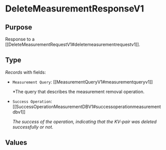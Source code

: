 # DeleteMeasurementResponseV1

## Purpose

<!-- --8<-- [start:purpose] -->
Response to a [[DeleteMeasurementRequestV1#deletemeasurementrequestv1]].
<!-- --8<-- [end:purpose] -->

## Type

<!-- --8<-- [start:type] -->
<div class="type">

*Records* with fields:
- `Measurement Query`: [[MeasurementQueryV1#measurementqueryv1]]

  *The query that describes the measurement removal operation.

- `Success Operation`: [[SuccessOperationMeasurementDBV1#successoperationmeasurementdbv1]]

  *The success of the operation, indicating that the KV-pair was deleted successfully or not.*


</div>
<!-- --8<-- [end:type] -->

## Values

